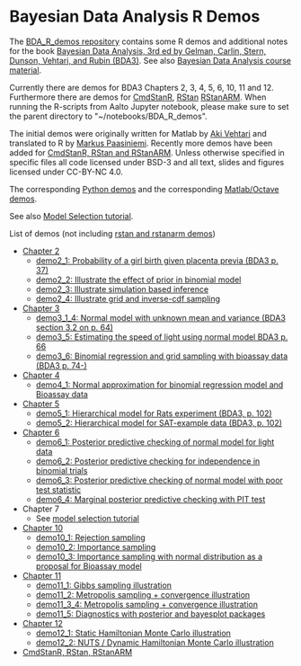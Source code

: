 # Bayesian Data Analysis R Demos

The [BDA_R_demos repository](https://github.com/avehtari/BDA_R_demos) contains some R demos and additional notes for the book [Bayesian Data
Analysis, 3rd ed by Gelman, Carlin, Stern, Dunson, Vehtari, and Rubin (BDA3)](http://www.stat.columbia.edu/~gelman/book/). See also [Bayesian Data Analysis course material](https://github.com/avehtari/BDA_course_Aalto).

Currently there are demos for BDA3 Chapters 2, 3, 4, 5, 6, 10, 11 and 12.
Furthermore there are demos for
[CmdStanR](https://github.com/stan-dev/cmdstanr),
[RStan](https://github.com/stan-dev/rstan)
[RStanARM](https://github.com/stan-dev/rstanarm). When running the R-scripts from Aalto Jupyter notebook, please make sure to set the parent directory to "~/notebooks/BDA_R_demos".

The initial demos were originally written for Matlab by [Aki
Vehtari](http://users.aalto.fi/~ave/) and translated to R by [Markus
Paasiniemi](https://github.com/paasim). Recently more demos have been
added for [CmdStanR, RStan and RStanARM](demos_rstan).
Unless otherwise specified in specific files all code licensed
under BSD-3 and all text, slides and figures licensed under CC-BY-NC 4.0.

The corresponding [Python demos](https://github.com/avehtari/BDA_py_demos)
and the corresponding [Matlab/Octave demos](https://github.com/avehtari/BDA_m_demos).

See also [Model Selection tutorial](https://avehtari.github.io/modelselection/).

List of demos (not including [rstan and rstanarm demos](demos_rstan))
- [Chapter 2](demos_ch2)
  - [demo2_1: Probability of a girl birth given placenta previa (BDA3 p. 37)](https://avehtari.github.io/BDA_R_demos/demos_ch2/demo2_1.html)
  - [demo2_2: Illustrate the effect of prior in binomial model](https://avehtari.github.io/BDA_R_demos/demos_ch2/demo2_2.html)
  - [demo2_3: Illustrate simulation based inference](https://avehtari.github.io/BDA_R_demos/demos_ch2/demo2_3.html)
  - [demo2_4: Illustrate grid and inverse-cdf sampling](https://avehtari.github.io/BDA_R_demos/demos_ch2/demo2_4.html)
- [Chapter 3](https://avehtari.github.io/BDA_R_demos/demos_ch3)
  - [demo3_1_4: Normal model with unknown mean and variance (BDA3 section 3.2 on p. 64)](https://avehtari.github.io/BDA_R_demos/demos_ch3/demo3_1_4.html)
  - [demo3_5: Estimating the speed of light using normal model BDA3 p. 66](https://avehtari.github.io/BDA_R_demos/demos_ch3/demo3_5.html)
  - [demo3_6: Binomial regression and grid sampling with bioassay data (BDA3 p. 74-)](https://avehtari.github.io/BDA_R_demos/demos_ch3/demo3_6.html)
- [Chapter 4](https://avehtari.github.io/BDA_R_demos/demos_ch4)
  - [demo4_1: Normal approximation for binomial regression model and Bioassay data](https://avehtari.github.io/BDA_R_demos/demos_ch4/demo4_1.html)
- [Chapter 5](https://avehtari.github.io/BDA_R_demos/demos_ch5)
  - [demo5_1: Hierarchical model for Rats experiment (BDA3, p. 102)](https://avehtari.github.io/BDA_R_demos/demos_ch5/demo5_1.html)
  - [demo5_2: Hierarchical model for SAT-example data (BDA3, p. 102)](https://avehtari.github.io/BDA_R_demos/demos_ch5/demo5_2.html)
- [Chapter 6](https://avehtari.github.io/BDA_R_demos/demos_ch6)
  - [demo6_1: Posterior predictive checking of normal model for light data](https://avehtari.github.io/BDA_R_demos/demos_ch6/demo6_1.html)
  - [demo6_2: Posterior predictive checking for independence in binomial trials](https://avehtari.github.io/BDA_R_demos/demos_ch6/demo6_2.html)
  - [demo6_3: Posterior predictive checking of normal model with poor test statistic](https://avehtari.github.io/BDA_R_demos/demos_ch6/demo6_3.html)
  - [demo6_4: Marginal posterior predictive checking with PIT test](https://avehtari.github.io/BDA_R_demos/demos_ch6/demo6_4.html)
- Chapter 7
  - See [model selection tutorial](https://github.com/avehtari/modelselection_tutorial)
- [Chapter 10](https://avehtari.github.io/BDA_R_demos/demos_ch10)
  - [demo10_1: Rejection sampling](https://avehtari.github.io/BDA_R_demos/demos_ch10/demo10_1.html)
  - [demo10_2: Importance sampling](https://avehtari.github.io/BDA_R_demos/demos_ch10/demo10_2.html)
  - [demo10_3: Importance sampling with normal distribution as a proposal for Bioassay model](https://avehtari.github.io/BDA_R_demos/demos_ch10/demo10_3.html)
- [Chapter 11](https://avehtari.github.io/BDA_R_demos/demos_ch11)
  - [demo11_1: Gibbs sampling illustration](https://avehtari.github.io/BDA_R_demos/demos_ch11/demo11_1.html)
  - [demo11_2: Metropolis sampling + convergence illustration](https://avehtari.github.io/BDA_R_demos/demos_ch11/demo11_2.html)
  - [demo11_3_4: Metropolis sampling + convergence illustration](https://avehtari.github.io/BDA_R_demos/demos_ch11/demo11_3_4.html)
  - [demo11_5: Diagnostics with posterior and bayesplot packages](https://avehtari.github.io/BDA_R_demos/demos_ch11/demo11_5.html)
- [Chapter 12](https://avehtari.github.io/BDA_R_demos/demos_ch12)
  - [demo12_1: Static Hamiltonian Monte Carlo illustration](https://avehtari.github.io/BDA_R_demos/demos_ch12/demo12_1.html)
  - [demo12_2: NUTS / Dynamic Hamiltonian Monte Carlo illustration](https://avehtari.github.io/BDA_R_demos/demos_ch12/demo12_2.html)
- [CmdStanR, RStan, RStanARM](https://avehtari.github.io/BDA_R_demos/demos_rstan)
